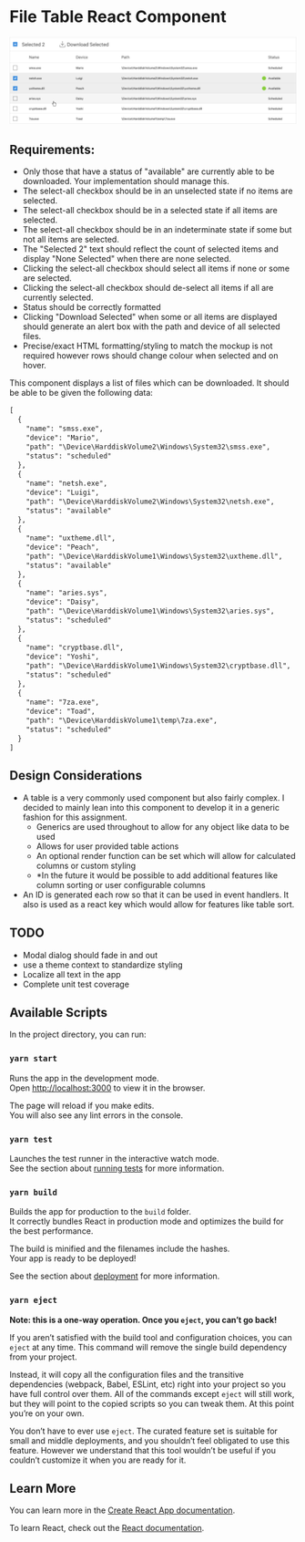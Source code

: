 # File Table React Component

![Sample screenshot](./table.png)

## Requirements:
- Only those that have a status of "available" are currently able to be downloaded. Your implementation should manage this.
- The select-all checkbox should be in an unselected state if no items are selected.
- The select-all checkbox should be in a selected state if all items are selected.
- The select-all checkbox should be in an indeterminate state if some but not all items are selected.
- The "Selected 2" text should reflect the count of selected items and display "None Selected" when there are none selected.
- Clicking the select-all checkbox should select all items if none or some are selected.
- Clicking the select-all checkbox should de-select all items if all are currently selected.
- Status should be correctly formatted
- Clicking "Download Selected" when some or all items are displayed should generate an alert box with the path and device of all selected files.
- Precise/exact HTML formatting/styling to match the mockup is not required however rows should change colour when selected and on hover.

This component displays a list of files which can be downloaded. It should be able to be given the following data:

```
[
  {
    "name": "smss.exe",
    "device": "Mario",
    "path": "\Device\HarddiskVolume2\Windows\System32\smss.exe",
    "status": "scheduled"
  },
  {
    "name": "netsh.exe",
    "device": "Luigi",
    "path": "\Device\HarddiskVolume2\Windows\System32\netsh.exe",
    "status": "available"
  },
  {
    "name": "uxtheme.dll",
    "device": "Peach",
    "path": "\Device\HarddiskVolume1\Windows\System32\uxtheme.dll",
    "status": "available"
  },
  {
    "name": "aries.sys",
    "device": "Daisy",
    "path": "\Device\HarddiskVolume1\Windows\System32\aries.sys",
    "status": "scheduled"
  },
  {
    "name": "cryptbase.dll",
    "device": "Yoshi",
    "path": "\Device\HarddiskVolume1\Windows\System32\cryptbase.dll",
    "status": "scheduled"
  },
  {
    "name": "7za.exe",
    "device": "Toad",
    "path": "\Device\HarddiskVolume1\temp\7za.exe",
    "status": "scheduled"
  }
]
```

## Design Considerations
- A table is a very commonly used component but also fairly complex. I decided to mainly lean into this component to develop it in a generic fashion for this assignment.
  - Generics are used throughout to allow for any object like data to be used
  - Allows for user provided table actions
  - An optional render function can be set which will allow for calculated columns or custom styling
  - *In the future it would be possible to add additional features like column sorting or user configurable columns
- An ID is generated each row so that it can be used in event handlers. It also is used as a react key which would allow for features like table sort.

## TODO
- Modal dialog should fade in and out
- use a theme context to standardize styling
- Localize all text in the app
- Complete unit test coverage

## Available Scripts

In the project directory, you can run:

### `yarn start`

Runs the app in the development mode.\
Open [http://localhost:3000](http://localhost:3000) to view it in the browser.

The page will reload if you make edits.\
You will also see any lint errors in the console.

### `yarn test`

Launches the test runner in the interactive watch mode.\
See the section about [running tests](https://facebook.github.io/create-react-app/docs/running-tests) for more information.

### `yarn build`

Builds the app for production to the `build` folder.\
It correctly bundles React in production mode and optimizes the build for the best performance.

The build is minified and the filenames include the hashes.\
Your app is ready to be deployed!

See the section about [deployment](https://facebook.github.io/create-react-app/docs/deployment) for more information.

### `yarn eject`

**Note: this is a one-way operation. Once you `eject`, you can’t go back!**

If you aren’t satisfied with the build tool and configuration choices, you can `eject` at any time. This command will remove the single build dependency from your project.

Instead, it will copy all the configuration files and the transitive dependencies (webpack, Babel, ESLint, etc) right into your project so you have full control over them. All of the commands except `eject` will still work, but they will point to the copied scripts so you can tweak them. At this point you’re on your own.

You don’t have to ever use `eject`. The curated feature set is suitable for small and middle deployments, and you shouldn’t feel obligated to use this feature. However we understand that this tool wouldn’t be useful if you couldn’t customize it when you are ready for it.

## Learn More

You can learn more in the [Create React App documentation](https://facebook.github.io/create-react-app/docs/getting-started).

To learn React, check out the [React documentation](https://reactjs.org/).
